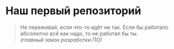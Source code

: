  # Наш первый репозиторий

> Не переживай, если что-то идёт не так. 
> Если бы работало абсолютно всё как надо, то не работал бы ты.  
> *(главный закон разработки ПО)*
